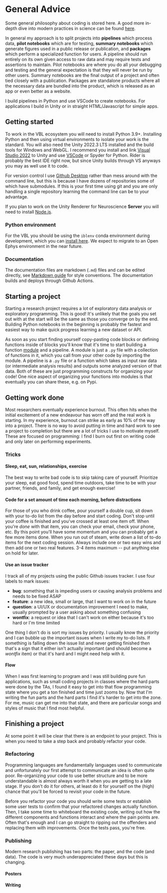 # General Advice

Some general philosophy about coding is stored here. A good more in-depth dive into modern practices in science can be found [here](https://goodresearch.dev). 

In general my approach is to split projects into **pipelines** which process data, **pilot notebooks** which are for testing, **summary notebooks** which generate figures used in a public release or publication, and **packages** which perform a specialized function for users. A pipeline should run entirely on its own given access to raw data and may require tests and assertions to maintain. Pilot notebooks are where you do all your debugging and testing and the general expectation is that they will never be run by other users. Summary notebooks are the final output of a project and often tied closely with a publication. Packages are standalone products where all the necessary data are bundled into the product, which is released as an app or even better as a website.

I build pipelines in Python and use VSCode to create notebooks. For applications I build in Unity or in straight HTML/Javascript for simple apps. 

## Getting started

To work in the VBL ecosystem you will need to install Python 3.9+. Installing Python and then using virtual environments to isolate your work is the standard. You will also need the Unity 2022.3 LTS installed and the build tools for Windows and WebGL. I recommend you install and link [Visual Studio 2022](https://visualstudio.microsoft.com/vs/) to Unity and use [VSCode](https://code.visualstudio.com/) or Spyder for Python. Rider is probably the best IDE right now, but since Unity builds through VS anyways you may as well use it to code. 

For version control I use [Github Desktop](https://desktop.github.com/) rather than mess around with the command line, but this is because I have dozens of repositories some of which have submodules. If this is your first time using git and you are only handling a single repository learning the command line can be to your advantage. 

If you plan to work on the Unity Renderer for Neuroscience **Server** you will need to install [Node.js](https://nodejs.org/en/).

### Python environment

For the VBL you should be using the `iblenv` conda environment during development, which you can [install here](https://github.com/int-brain-lab/iblenv). We expect to migrate to an Open Ephys environment in the near future.

### Documentation

The documentation files are markdown (`.md`) files and can be edited directly, see [Markdown guide](https://www.markdownguide.org/) for style conventions. The documentation builds and deploys through Github Actions.

<!-- Todo: decide how to deal with C# documentation. -->
<!-- To build the C# documentation you need to run [Doxygen](https://doxygen.nl/) in XML output mode and then use [Breathe](https://breathe.readthedocs.io/en/latest/) to convert the XML output for use with Sphinx. -->

## Starting a project

Starting a research project requires a lot of exploratory data analysis or exploratory programming. This is good! It's unlikely that the goals you set out with at the start will be the same as those you converge on by the end. Building Python notebooks in the beginning is probably the fastest and easiest way to make quick progress learning a new dataset or API.

As soon as you start finding yourself copy-pasting code blocks or defining functions inside of blocks you'll know that it's time to start building a function [module](https://docs.python.org/3/tutorial/modules.html) and a pipeline. A module is just a `.py` file with a collection of functions in it, which you call from your other code by importing the module. A pipeline is a `.py` file or a function which takes as input raw data (or intermediate analysis results) and outputs some analyzed version of that data. Both of these are just programming constructs for organizing your code! One nice aspect of organizing your functions into modules is that eventually you can share these, e.g. on Pypi. 

## Getting work done

Most researchers eventually experience burnout. This often hits when the initial excitement of a new endeavour has worn off and the real work is starting. In my experience, burnout can strike as early as 10% of the way into a project. There is no way to avoid putting in time and hard work to see a project to completion but there are a lot of tricks I use to motivate myself. These are focused on programming: I find I burn out first on writing code and only later on performing experiments.

### Tricks

#### Sleep, eat, sun, relationships, exercise

The best way to write bad code is to skip taking care of yourself. Prioritize your sleep, eat good food, spend time outdoors, take time to be with your partner, friends, and family, and get enough exercise!

#### Code for a set amount of time each morning, before distractions

For those of you who drink coffee, pour yourself a double cup, sit down with your to-do list from the day before and start coding. Don't stop until your coffee is finished and you've crossed at least one item off. When you're *done* with that item, you can check your email, check your phone, etc. By this point you'll have some momentum and you can probably get a few more items done. When you run out of steam, write down a list of to-do items for the next coding session. Always include one or two easy wins and then add one or two real features. 3-4 items maximum -- put anything else on hold for later.

#### Use an issue tracker

I track all of my projects using the public Github issues tracker. I use four labels to mark issues:

 - **bug**: something that is impeding users or causing analysis problems and needs to be fixed ASAP
 - **feature**: a new idea, small or large, that I want to work on in the future
 - **question**: a UI/UX or documentation improvement I need to make, usually prompted by a user asking about something confusing
 - **wontfix**: a request or idea that I can't work on either because it's too hard or I'm time limited

One thing I don't do is sort my issues by priority. I usually know the priority and I can bubble up the important issues when I write my to-do lists. If something is falling down the issue list and never getting finished then that's a sign that it either isn't actually important (and should become a *wontfix* item) or that it's hard and I might need help with it. 

#### Flow

When I was first learning to program and I was still building pure fun applications, such as small coding projects in classes where the hard parts were done by the TAs, I found it easy to get into that flow programming state where you get a ton finished and time just zooms by. Now that I'm writing the fun parts and the hard parts I find it's harder to get into the zone. For me, music can get me into that state, and there are particular songs and styles of music that I find most helpful.

## Finishing a project

At some point it will be clear that there is an endpoint to your project. This is when you need to take a step back and probably refactor your code.

### Refactoring

Programming languages are fundamentally languages used to communicate and unfortunately our first attempt to communicate an idea is often quite poor. Re-organizing your code to use better structure and to be more understandable is almost always worth it when you are getting to a late stage. If you don't do it for others, at least do it for yourself on the (high) chance that you'll be forced to revisit your code in the future.

Before you refactor your code you should write some tests or establish some user tests to confirm that your refactored changes actually function. Then, I take some time to whiteboard the existing code, writing out how the different components and functions interact and where the pain points are. Often that's enough and I can go straight to ripping out the offenders and replacing them with improvements. Once the tests pass, you're free.

### Publishing

Modern research publishing has two parts: the paper, and the code (and data). The code is very much underappreciated these days but this is changing. 

#### Posters

#### Writing

